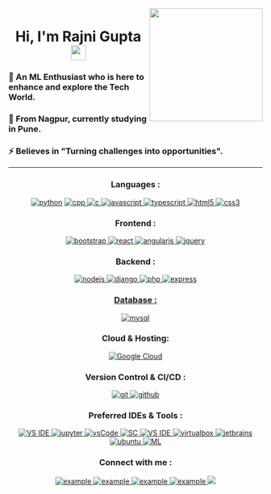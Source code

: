  <!-- <p align="center">       
  <img style="width:8rem; height:auto" src="https://cdn.dribbble.com/users/1787323/screenshots/10091971/media/d43c019bfeff34be8816481e843ea8c1.png"/> 
</p> -->              
<img align="right" style="width:14rem; height:14rem" src="https://octodex.github.com/images/daftpunktocat-thomas.gif"/>    
<h1 align="center">Hi, I'm Rajni Gupta <img width="30px" src="https://raw.githubusercontent.com/iampavangandhi/iampavangandhi/master/gifs/Hi.gif"></h1>
<!-- <h3 font-size="20" align="center">A passionate developer and a student from Indi.</h3> -->     
     
       
   
### 👯 An **ML Enthusiast** who is here to enhance and explore the Tech World. <br>
### 🌱 From Nagpur, currently studying in Pune. <br>   
### ⚡ Believes in "Turning challenges into opportunities".   
---    


<h3 align="center">Languages : </h3>

<p align="center">
  <a href="https://www.python.org/" target="_blank">
    <img src="https://img.shields.io/badge/python-%2314354C.svg?style=for-the-badge&logo=python&logoColor=white"
         alt="python"/></a>
    
   <a href="https://www.cpp.org/" target="_blank">
<img src="https://img.shields.io/badge/c++%20-%2300599C.svg?&style=for-the-badge&logo=c%2B%2B&ogoColor=white" alt="cpp"/>
  </a>
      
  <a href="https://www.cprogramming.com/" target="_blank"> 
    <img src="https://img.shields.io/badge/C%20programming-A8B9CC.svg?style=for-the-badge&logo=c&logoColor=white"
      alt="c"/>
  
  </a> 
  
  <a href="https://developer.mozilla.org/en-US/docs/Web/JavaScript" target="_blank">   
    <img src="https://img.shields.io/badge/Javascript-F7DF1E.svg?style=for-the-badge&logo=javascript&logoColor=black"
      alt="javascript"/> 
  </a>
    <a href="https://www.typescriptlang.org/" target="_blank"> 
    <img src="https://img.shields.io/badge/typescript-3178C6.svg?style=for-the-badge&logo=typescript&logoColor=white"
      alt="typescript"/>
  </a>
  <a href="https://www.w3.org/html/" target="_blank"> 
    <img src="https://img.shields.io/badge/html-E34F26.svg?style=for-the-badge&logo=html5&logoColor=white"
      alt="html5"/> 
    
  </a>
  <a href="https://www.w3schools.com/css/" target="_blank">
    <img src="https://img.shields.io/badge/css-1572B6.svg?style=for-the-badge&logo=css3&logoColor=white"
      alt="css3"/>
    
  </a>

<!--       <a href="https://www.typescriptlang.org/" target="_blank"> 
  <img src="https://img.shields.io/badge/JavaScript (ES6)-brightgreen" alt="JavaScript (ES6)" /> -->
        
<!--         <a href="https://www.typescriptlang.org/" target="_blank"> 
          <img src="https://img.shields.io/badge/-Dart-333333?style=flat&logo=dart" /></a> -->
</p>



<h3 align="center">Frontend :</h3>
<p align="center">
      <a href="https://getbootstrap.com" target="_blank">
    <img src="https://img.shields.io/badge/bootstrap-7952B3.svg?style=for-the-badge&logo=bootstrap&logoColor=white"
      alt="bootstrap"/>
  </a>
    <a href="https://reactjs.org/" target="_blank"> 
    <img src="https://img.shields.io/badge/reactjs-61DAFB.svg?style=for-the-badge&logo=react&logoColor=black"
      alt="react"/>  
  </a>
  <a href="https://angularjs.org/" target="_blank">
    <img src="https://img.shields.io/badge/Angular%20-%23F7DF1E.svg?&style=for-the-badge&color=DD0031" alt="angularjs"/>  
  </a>
  <a href="https://jquery.com/" target="_blank">
    <img src="https://img.shields.io/badge/jquery-0769AD.svg?style=for-the-badge&logo=jquery&logoColor=white" alt="jquery"/> 
  </a>
</p>
      
<h3 align="center">Backend : </h3>
<p align="center">
  <a href="https://nodejs.org" target="_blank"> 
    <img src="https://img.shields.io/badge/node.js-339933.svg?style=for-the-badge&logo=nodedotjs&logoColor=white"
      alt="nodejs"/> 
  </a>
    <a href="https://django.org/" target="_blank"> 
    <img src="https://img.shields.io/badge/-Django-333333?style=flat&logo=django" alt="django " /> 
  </a>
  <a href="https://expressjs.com" target="_blank">
    <img src="http://img.shields.io/badge/-Php-767bb3?style=flat-square&logo=php&logoColor=white" alt= "php"/>
  
   <a href="https://expressjs.com" target="_blank">
    <img src="https://img.shields.io/badge/NPM-%23000000.svg?style=for-the-badge&logo=npm&logoColor=white"
      alt="express" />
     

</p>

<h3 align="center">Database :</h3>
<p align="center">

  <a href="https://www.w3schools.com/python/python_mysql_getstarted.asp" target="_blank"> 
    <img src="https://img.shields.io/badge/mysql-%2300f.svg?style=for-the-badge&logo=mysql&logoColor=white" 
      alt="mysql"/> 
  </a> 
</p>

<h3 align="center">Cloud & Hosting:</h3>
<p align="center">
    <a href="https://cloud.google.com/" target="_blank">
    <img src="https://img.shields.io/badge/GoogleCloud-%234285F4.svg?style=for-the-badge&logo=google-cloud&logoColor=white" alt="Google Cloud"/>
  </a>
  
</p>


<h3 align="center">Version Control & CI/CD :</h3>
<p align="center">
  <a href="https://git-scm.com/" target="_blank">
    <img src="https://img.shields.io/badge/git-F05032.svg?style=for-the-badge&logo=git&logoColor=white"
      alt="git"/>
  </a>
  <a href="https://github.com/rajni0829" target="_blank">
    <img src="https://img.shields.io/badge/github-181717.svg?style=for-the-badge&logo=github&logoColor=white" alt="github" />
  </a>
<!--   <a href="https://gitlab.com/Elanza-48" target="_blank">
    <img src="https://img.shields.io/badge/gitlab-181717.svg?style=for-the-badge&logo=gitlab&logoColor=white"
      alt="git"/> 
  </a> -->
<!--     <a href="https://www.qwiklabs.com/public_profiles/e8469ec5-d748-4d77-9507-b42d2da2c872" target="_blank">
    <img src=""   
      alt="qwiklabs"/> 
  </a> -->
<!--   <a href="https://www.jenkins.io" target="_blank"> 
    <img src="https://img.shields.io/badge/jenkins-D24939.svg?style=for-the-badge&logo=jenkins&logoColor=white" alt="jenkins"/> 
  </a> -->
</p>

<h3 align="center">Preferred IDEs & Tools :</h3>
<p align="center"> 
  <a href="https://code.visualstudio.com/" target="_blank">
    <img src="https://img.shields.io/badge/VisualStudio-5C2D91.svg?style=for-the-badge&logo=visual-studio&logoColor=white" alt="VS IDE"/> 
  </a>
  
   <a href="https://jupyter.org" target="_blank"> 
    <img src="https://img.shields.io/badge/Jupyter%20-%23F37626.svg?&style=for-the-badge&logo=Jupyter&logoColor=white" alt="jupyter"/>
  </a>
  <a href="https://code.visualstudio.com/" target="_blank">
    <img src="https://img.shields.io/badge/vscode-007ACC.svg?style=for-the-badge&logo=visualstudiocode&logoColor=white" alt="vsCode"/> 
  </a>
       <a href="#" target="_blank"> 
    <img src="https://img.shields.io/badge/shell_script%20-%23121011.svg?&style=for-the-badge&logo=gnu-bash&logoColor=white" alt="SC"/>
  </a>
  <a href="" target="_blank">
    <img src="https://img.shields.io/badge/sublimetext%20-%23FF9800?style=for-the-badge&logo=Sublime-Text&logoColor=white" alt="VS IDE"/> 
  </a>
  
  <a href="https://www.virtualbox.org/" target="_blank">
    <img src="https://img.shields.io/badge/virtualbox-183A61.svg?style=for-the-badge&logo=virtualbox&logoColor=white" alt="virtualbox"/> 
  </a>
  
  <a href="https://www.jetbrains.com/" target="_blank">
    <img src="https://img.shields.io/badge/jetbrains%20IDE-000000.svg?style=for-the-badge&logo=jetbrains&logoColor=white" alt="jetbrains" />
  </a>
<!--   <a href="https://pycharm.org" target="_blank"> 
    <img src="https://img.shields.io/badge/-PyCharm-3776AB?style=flat&logo=Python&logoColor=white" alt="pycharm"/>
  </a> -->
  
<!--   <a href="https://code.visualstudio.com/" target="_blank">
    <img src="https://img.shields.io/badge/VisualStudio-5C2D91.svg?style=for-the-badge&logo=visual-studio&logoColor=white" alt=""/> 
  </a> -->

  <a href="https://ubuntu.com/" target="_blank"> 
    <img src="https://img.shields.io/badge/ubuntu-E95420.svg?style=for-the-badge&logo=ubuntu&logoColor=white" alt="ubuntu"/>
  </a>
<!--   <a href="#" target="_blank"> 
    <img src="https://img.shields.io/badge/-Machine%20Learning-01D277?style=flat&logoColor=white" alt="ML"/>
  </a> -->
  
<!--   <a href="https://flutter.dev" target="_blank"> 
    <img src="https://img.shields.io/badge/-Flutter-333333?style=flat&logo=flutter" alt="Flutter"/> -->
  
   <a href="#" target="_blank"> 
    <img src="https://img.shields.io/badge/adobe%20xd%20-%23FF26BE.svg?&style=for-the-badge&logo=adobe%20xd&logoColor=white" alt="ML"/>
  </a>
  
<!--       <a href="#" target="_blank"> 
  <img src="https://img.shields.io/badge/adobe%20photoshop%20-%2331A8FF.svg?&style=for-the-badge&logo=adobe%20photoshop&logoColor=white"/>
   </a> -->
</p>
<!-- <h3 align="center">Libraries & Packages</h3>
<p align="center">
      <a href="https://pandas.pydata.org/" target="_blank">
    <img src="https://img.shields.io/badge/Pandas%20-%23F7DF1E.svg?&style=for-the-badge&color=110054"
      alt="Pandas"/>
        
   <a href="https://numpy.org/" target="_blank">
    <img src="https://img.shields.io/badge/numpy%20-%23013243.svg?&style=for-the-badge&logo=numpy&logoColor=white"
         alt="Numpy"/>
   
     
<a href="https://pandas.pydata.org/" target="_blank">
    <img src="https://img.shields.io/badge/Keras%20-%23D00000.svg?&style=for-the-badge&logo=Keras&logoColor=white"
      alt="Pandas"/>
  </p> -->
<h3 align="center">Connect with me :</h3>
<p align="center">
<a  href="https://linkedin.com/in/~rajni" target="_blank">
      <img src="https://img.shields.io/badge/Linked%20In-0A66C2.svg?style=for-the-badge&logo=linkedin&logoColor=white" alt="example"/>
    </a>
 
<a  href="https://www.codechef.com/users/insane_99" target="_blank">
      <img src="https://img.shields.io/badge/Codechef-5B4638.svg?style=for-the-badge&logo=codechef&logoColor=white" alt="example"/>
    </a>
    <a href="https://www.hackerrank.com/rajni_99" target="_blank">
      <img src="https://img.shields.io/badge/Hackerrank-00EA64.svg?style=for-the-badge&logo=hackerrank&logoColor=black" alt="example"/>
    </a>
    <a href="https://www.leetcode.com/rajni_99" target="_blank">
      <img src="https://img.shields.io/badge/LeetCode-FFA116.svg?style=for-the-badge&logo=leetcode&logoColor=black" alt="example"/>
    </a>
  <a href="mailto:rajni.gupta2901@gmail.com" target="_blank"><img src="https://img.shields.io/badge/gmail-%23D14836.svg?&style=for-the-badge&logo=gmail&logoColor=white" /></a>

  
<!--      <a href="https://www.typescriptlang.org/" target="_blank"> 
  <img src="https://img.shields.io/badge/portfolio-%23.svg?&style=for-the-badge&logo=&logoColor=white%22" /> </a> -->
  
<!--   <a href="https://farahelahmadi.me">
     <img  src="https://img.shields.io/badge/website-C3897E?style=for-the-badge&logo=about.me&logoColor=white" alt="website">
  <a/> -->
  
  </p>

<!-- <h3 align="center"><img width="30" src="https://raw.githubusercontent.com/tonynguyenit18/tonynguyenit18/main/static/happy-face.gif"></h3> -->

<!-- <p align="center">
  <a  href="https://t.me/example" target="_blank">
    <img src="https://img.shields.io/badge/Telegram-26A5E4.svg?style=for-the-badge&logo=telegram&logoColor=white" alt="example"/>
  </a> --> 
<!--   <a href="mailto:example@outlook.com?subject=Feedback%20From%20Github&body=Hello," target="_blank">
    <img src="https://img.shields.io/badge/Outlook-0078D4.svg?style=for-the-badge&logo=microsoftoutlook&logoColor=white" alt="example"/>
  </a> -->
<!-- </p>  -->

<!-- <div align="center">
<h2 align="center" style="margin: 5px 10px;">Github stats:</h2> 

[![](https://github-readme-stats.vercel.app/api?username=elanza-48&show_icons=true&theme=tokyonight&hide_border=true&locale=en)](https://github.com/Elanza-48)
[![](https://github-readme-streak-stats.herokuapp.com/?user=elanza-48&theme=material-palenight)](https://github.com/Elanza-48)
</div> -->
